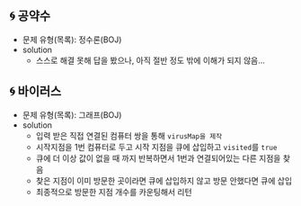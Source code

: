 ## 🌀 공약수

- 문제 유형(목록): 정수론(BOJ)
- solution
  - 스스로 해결 못해 답을 봤으나, 아직 절반 정도 밖에 이해가 되지 않음...

## 🌀 바이러스
- 문제 유형(목록): 그래프(BOJ)
- solution
  - 입력 받은 직접 연결된 컴퓨터 쌍을 통해 `virusMap을 제작`
  - 시작지점을 1번 컴퓨터로 두고 시작 지점을 큐에 삽입하고 `visited`를  `true`
  - 큐에 더 이상 값이 없을 때 까지 반복하면서 1번과 연결되어있는 다른 지점을 찾음
  - 찾은 지점이 이미 방문한 곳이라면 큐에 삽입하지 않고 방문 안했다면 큐에 삽입
  - 최종적으로 방문한 지점 개수를 카운팅해서 리턴




